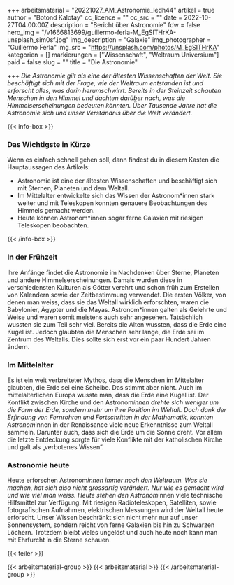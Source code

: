 +++
arbeitsmaterial = "20221027_AM_Astronomie_ledh44"
artikel = true
author = "Botond Kalotay"
cc_licence = ""
cc_src = ""
date = 2022-10-27T04:00:00Z
description = "Bericht über Astronomie"
fdw = false
hero_img = "/v1666813699/guillermo-ferla-M_EgSITHrKA-unsplash_sim0sf.jpg"
img_description = "Galaxie"
img_photographer = "Guillermo Ferla"
img_src = "https://unsplash.com/photos/M_EgSITHrKA"
kategorien = []
markierungen = ["Wissenschaft", "Weltraum Universium"]
paid = false
slug = ""
title = "Die Astronomie"

+++
_Die Astronomie gilt als eine der ältesten Wissenschaften der Welt. Sie beschäftigt sich mit der Frage, wie der Weltraum entstanden ist und erforscht alles, was darin herumschwirrt. Bereits in der Steinzeit schauten Menschen in den Himmel und dachten darüber nach, was die Himmelserscheinungen bedeuten könnten. Über Tausende Jahre hat die Astronomie sich und unser Verständnis über die Welt verändert._

{{< info-box >}} <h3>Das Wichtigste in Kürze</h3>

<p>Wenn es einfach schnell gehen soll, dann findest du in diesem Kasten die Hauptaussagen des Artikels:</p>

<ul>

<li>Astronomie ist eine der ältesten Wissenschaften und beschäftigt sich mit Sternen, Planeten und dem Weltall.</li>

<li>Im Mittelalter entwickelte sich das Wissen der Astronom*innen stark weiter und mit Teleskopen konnten genauere Beobachtungen des Himmels gemacht werden.</li>

<li>Heute können Astronom*innen sogar ferne Galaxien mit riesigen Teleskopen beobachten.</li>

</ul> {{< /info-box >}}

### In der Frühzeit

Ihre Anfänge findet die Astronomie im Nachdenken über Sterne, Planeten und andere Himmelserscheinungen. Damals wurden diese in verschiedensten Kulturen als Götter verehrt und schon früh zum Erstellen von Kalendern sowie der Zeitbestimmung verwendet. Die ersten Völker, von denen man weiss, dass sie das Weltall wirklich erforschten, waren die Babylonier, Ägypter und die Mayas. Astronom*innen galten als Gelehrte und Weise und waren somit meistens auch sehr angesehen. Tatsächlich wussten sie zum Teil sehr viel. Bereits die Alten wussten, dass die Erde eine Kugel ist. Jedoch glaubten die Menschen sehr lange, die Erde sei im Zentrum des Weltalls. Dies sollte sich erst vor ein paar Hundert Jahren ändern.

### Im Mittelalter

Es ist ein weit verbreiteter Mythos, dass die Menschen im Mittelalter glaubten, die Erde sei eine Scheibe. Das stimmt aber nicht. Auch im mittelalterlichen Europa wusste man, dass die Erde eine Kugel ist. Der Konflikt zwischen Kirche und den Astronom*innen drehte sich weniger um die Form der Erde, sondern mehr um ihre Position im Weltall. Doch dank der Erfindung von Fernrohren und Fortschritten in der Mathematik, konnten Astronom*innen in der Renaissance viele neue Erkenntnisse zum Weltall sammeln. Darunter auch, dass sich die Erde um die Sonne dreht. Vor allem die letzte Entdeckung sorgte für viele Konflikte mit der katholischen Kirche und galt als „verbotenes Wissen“.

### Astronomie heute

Heute erforschen Astronom*innen immer noch den Weltraum. Was sie machen, hat sich also nicht grossartig verändert. Nur wie es gemacht wird und wie viel man weiss. Heute stehen den Astronom*innen viele technische Hilfsmittel zur Verfügung. Mit riesigen Radioteleskopen, Satelliten, sowie fotografischen Aufnahmen, elektrischen Messungen wird der Weltall heute erforscht. Unser Wissen beschränkt sich nicht mehr nur auf unser Sonnensystem, sondern reicht von ferne Galaxien bis hin zu Schwarzen Löchern. Trotzdem bleibt vieles ungelöst und auch heute noch kann man mit Ehrfurcht in die Sterne schauen.

{{< teiler >}}

{{< arbeitsmaterial-group >}} {{< arbeitsmaterial >}} {{< /arbeitsmaterial-group >}}
